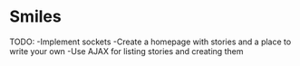 Smiles
======

TODO:
-Implement sockets
-Create a homepage with stories and a place to write your own
-Use AJAX for listing stories and creating them
